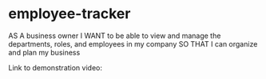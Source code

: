 # employee-tracker

AS A business owner
I WANT to be able to view and manage the departments, roles, and employees in my company
SO THAT I can organize and plan my business



Link to demonstration video: 